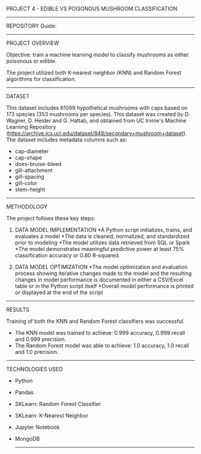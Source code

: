 PROJECT 4 - EDIBLE VS POISONOUS MUSHROOM CLASSIFICATION

---

REPOSITORY Guide:

---

PROJECT OVERVIEW

Objective: train a machine learning model to classify mushrooms as either poisonous or edible.

The project utilized both K-nearest neighbor (KNN) and Random Forest algorithms for classification.

---

DATASET 

This dataset includes 61069 hypothetical mushrooms with caps based on 173 species (353 mushrooms
per species). This dataset was created by D. Wagner, D. Heider and G. Hattab, and obtained from UC Irvine's Machine Learning Repository (https://archive.ics.uci.edu/dataset/848/secondary+mushroom+dataset). The dataset includes metadata columns such as:
  * cap-diameter
  * cap-shape
  * does-bruise-bleed
  * gill-attachment
  * gill-spacing
  * gill-color
  * stem-height



---

METHODOLOGY

The project follows these key steps:

1. DATA MODEL IMPLEMENTATION
   *A Python script initializes, trains, and evaluates a model
   *The data is cleaned, normalized, and standardized prior to modeling
   *The model utilizes data retrieved from SQL or Spark
   *The model demonstrates meaningful predictive power at least 75% classification accuracy or 0.80 R-squared.

2. DATA MODEL OPTIMIZATION
   *The model optimization and evaluation process showing iterative changes made to the model and the resulting changes in model performance is documented in either a CSV/Excel table or in the Python script itself
   *Overall model performance is printed or displayed at the end of the script
   
---

RESULTS

Training of both the KNN and Random Forest classifiers was successful.

* The KNN model was trained to achieve: 0.999 accuracy, 0.999 recall and 0.999 precision.
* The Random Forest model was able to achieve: 1.0 accuracy, 1.0 recall and 1.0 precision.


---

TECHNOLOGIES USED
  * Python
  * Pandas
  * SKLearn: Random Forest Classifier
  * SKLearn: K-Nearest Neighbor 
  * Jupyter Notebook
* MongoDB

  ---


  
